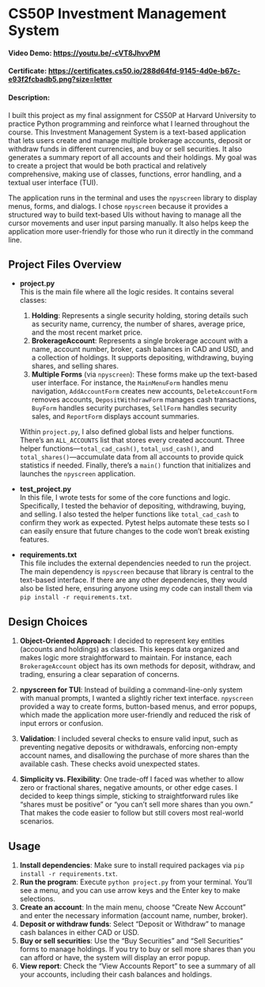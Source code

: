 # CS50P Investment Management System

#### Video Demo: https://youtu.be/-cVT8JhvvPM

#### Certificate: https://certificates.cs50.io/288d64fd-9145-4d0e-b67c-e93f2fcbadb5.png?size=letter

#### Description:

I built this project as my final assignment for CS50P at Harvard University to practice Python programming and reinforce what I learned throughout the course. This Investment Management System is a text-based application that lets users create and manage multiple brokerage accounts, deposit or withdraw funds in different currencies, and buy or sell securities. It also generates a summary report of all accounts and their holdings. My goal was to create a project that would be both practical and relatively comprehensive, making use of classes, functions, error handling, and a textual user interface (TUI).

The application runs in the terminal and uses the `npyscreen` library to display menus, forms, and dialogs. I chose `npyscreen` because it provides a structured way to build text-based UIs without having to manage all the cursor movements and user input parsing manually. It also helps keep the application more user-friendly for those who run it directly in the command line.

## Project Files Overview

- **project.py**  
  This is the main file where all the logic resides. It contains several classes:
  1. **Holding**: Represents a single security holding, storing details such as security name, currency, the number of shares, average price, and the most recent market price.
  2. **BrokerageAccount**: Represents a single brokerage account with a name, account number, broker, cash balances in CAD and USD, and a collection of holdings. It supports depositing, withdrawing, buying shares, and selling shares.
  3. **Multiple Forms** (via `npyscreen`): These forms make up the text-based user interface. For instance, the `MainMenuForm` handles menu navigation, `AddAccountForm` creates new accounts, `DeleteAccountForm` removes accounts, `DepositWithdrawForm` manages cash transactions, `BuyForm` handles security purchases, `SellForm` handles security sales, and `ReportForm` displays account summaries.
  
  Within `project.py`, I also defined global lists and helper functions. There’s an `ALL_ACCOUNTS` list that stores every created account. Three helper functions—`total_cad_cash()`, `total_usd_cash()`, and `total_shares()`—accumulate data from all accounts to provide quick statistics if needed. Finally, there’s a `main()` function that initializes and launches the `npyscreen` application.

- **test_project.py**  
  In this file, I wrote tests for some of the core functions and logic. Specifically, I tested the behavior of depositing, withdrawing, buying, and selling. I also tested the helper functions like `total_cad_cash` to confirm they work as expected. Pytest helps automate these tests so I can easily ensure that future changes to the code won’t break existing features.

- **requirements.txt**  
  This file includes the external dependencies needed to run the project. The main dependency is `npyscreen` because that library is central to the text-based interface. If there are any other dependencies, they would also be listed here, ensuring anyone using my code can install them via `pip install -r requirements.txt`.

## Design Choices

1. **Object-Oriented Approach**: I decided to represent key entities (accounts and holdings) as classes. This keeps data organized and makes logic more straightforward to maintain. For instance, each `BrokerageAccount` object has its own methods for deposit, withdraw, and trading, ensuring a clear separation of concerns.

2. **npyscreen for TUI**: Instead of building a command-line-only system with manual prompts, I wanted a slightly richer text interface. `npyscreen` provided a way to create forms, button-based menus, and error popups, which made the application more user-friendly and reduced the risk of input errors or confusion.

3. **Validation**: I included several checks to ensure valid input, such as preventing negative deposits or withdrawals, enforcing non-empty account names, and disallowing the purchase of more shares than the available cash. These checks avoid unexpected states.

4. **Simplicity vs. Flexibility**: One trade-off I faced was whether to allow zero or fractional shares, negative amounts, or other edge cases. I decided to keep things simple, sticking to straightforward rules like “shares must be positive” or “you can’t sell more shares than you own.” That makes the code easier to follow but still covers most real-world scenarios.

## Usage

1. **Install dependencies**: Make sure to install required packages via `pip install -r requirements.txt`.
2. **Run the program**: Execute `python project.py` from your terminal. You’ll see a menu, and you can use arrow keys and the Enter key to make selections.
3. **Create an account**: In the main menu, choose “Create New Account” and enter the necessary information (account name, number, broker).
4. **Deposit or withdraw funds**: Select “Deposit or Withdraw” to manage cash balances in either CAD or USD.
5. **Buy or sell securities**: Use the “Buy Securities” and “Sell Securities” forms to manage holdings. If you try to buy or sell more shares than you can afford or have, the system will display an error popup.
6. **View report**: Check the “View Accounts Report” to see a summary of all your accounts, including their cash balances and holdings.
